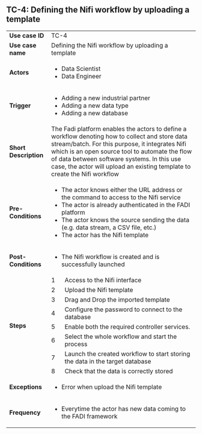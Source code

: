 ## TC-4: Defining the Nifi workflow by uploading a template


<table>
  <tr>
   <td><strong>Use case ID</strong>
   </td>
   <td colspan="2" >TC-4
   </td>
  </tr>
  <tr>
   <td><strong>Use case name</strong>
   </td>
   <td colspan="2" >Defining the Nifi workflow by uploading a template
   </td>
  </tr>
  <tr>
   <td><strong>Actors</strong>
   </td>
   <td colspan="2" >
<ul>

<li>Data Scientist 

<li>Data Engineer
</li>
</ul>
   </td>
  </tr>
  <tr>
   <td><strong>Trigger</strong>
   </td>
   <td colspan="2" >
<ul>

<li>Adding a new industrial partner

<li>Adding a new data type

<li>Adding a new database
</li>
</ul>
   </td>
  </tr>
  <tr>
   <td><strong>Short Description</strong>
   </td>
   <td colspan="2" >The Fadi platform enables the actors to define a workflow denoting how to collect and store data stream/batch. For this purpose, it integrates Nifi which is an open source tool to automate the flow of data between software systems. In this use case, the actor will upload an existing template to create the Nifi workflow
   </td>
  </tr>
  <tr>
   <td><strong>Pre-Conditions</strong>
   </td>
   <td colspan="2" >
<ul>

<li>The actor knows either the URL address or the command to access to the Nifi service

<li>The actor is already authenticated in the FADI platform

<li>The actor knows the source sending the data (e.g. data stream, a CSV file, etc.)

<li>The actor has the Nifi template
</li>
</ul>
   </td>
  </tr>
  <tr>
   <td><strong>Post-Conditions</strong>
   </td>
   <td colspan="2" >
<ul>

<li>The Nifi workflow is created and is successfully launched
</li>
</ul>
   </td>
  </tr>
  <tr>
   <td rowspan="8" ><strong>Steps</strong>
   </td>
   <td>1
   </td>
   <td>Access to the Nifi interface
   </td>
  </tr>
  <tr>
   <td>2
   </td>
   <td>Upload the Nifi template
   </td>
  </tr>
  <tr>
   <td>3
   </td>
   <td>Drag and Drop the imported template
   </td>
  </tr>
  <tr>
   <td>4
   </td>
   <td>Configure the password to connect to the database
   </td>
  </tr>
  <tr>
   <td>5
   </td>
   <td>Enable both the required controller services.
   </td>
  </tr>
  <tr>
   <td>6
   </td>
   <td>Select the whole workflow and start the process
   </td>
  </tr>
  <tr>
   <td>7
   </td>
   <td>Launch the created workflow to start storing the data in the target database
   </td>
  </tr>
  <tr>
   <td>8
   </td>
   <td>Check that the data is correctly stored
   </td>
  </tr>
  <tr>
   <td><strong>Exceptions</strong>
   </td>
   <td colspan="2" >
<ul>

<li>Error when upload the Nifi template
</li>
</ul>
   </td>
  </tr>
  <tr>
   <td><strong>Frequency</strong>
   </td>
   <td colspan="2" >
<ul>

<li>Everytime the actor has new data coming to the FADI framework
</li>
</ul>
   </td>
  </tr>
</table>
